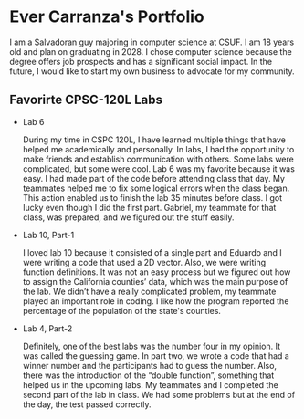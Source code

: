 
# Ever Carranza's Portfolio

I am a Salvadoran guy majoring in computer science at CSUF. I am 18 years old and plan on graduating in 2028. I chose computer science because the degree offers job prospects and has a significant social impact. In the future, I would like to start my own business to advocate for my community. 


## Favorirte CPSC-120L Labs 

* Lab 6

    During my time in CSPC 120L, I have learned multiple things that have helped me academically and personally. In labs, I had the opportunity to make friends and establish communication with others. Some labs were complicated, but some were cool. Lab 6 was my favorite because it was easy. I had made part of the code before attending class that day. My teammates helped me to fix some logical errors when the class began. This action enabled us to finish the lab 35 minutes before class. I got lucky even though I did the first part. Gabriel, my teammate for that class, was prepared, and we figured out the stuff easily.


* Lab 10, Part-1

    I loved lab 10 because it consisted of a single part and Eduardo and I were writing a code that used a 2D vector. Also, we were writing function definitions. It was not an easy process but we figured out how to assign the California counties’ data, which was the main purpose of the lab. We didn’t have a really complicated problem, my teammate played an important role in coding. I like how the program  reported the percentage of the population of the state's counties.


* Lab 4, Part-2

    Definitely, one of the best labs was the number four in my opinion. It was called the guessing game. In part two, we wrote a code that had a winner number and the participants had to guess the number. Also, there was the introduction of the “double function”, something that helped us in the upcoming labs. My teammates and I completed the second part of the lab in class. We had some problems but at the end of the day, the test passed correctly.



